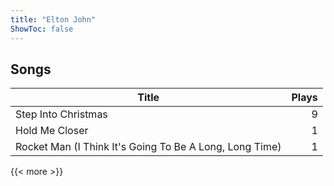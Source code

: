 ```yaml
---
title: "Elton John"
ShowToc: false
---
```


## Songs
Title | Plays 
----- | -----: 
Step Into Christmas | 9
Hold Me Closer | 1
Rocket Man (I Think It's Going To Be A Long, Long Time) | 1

{{< more >}}